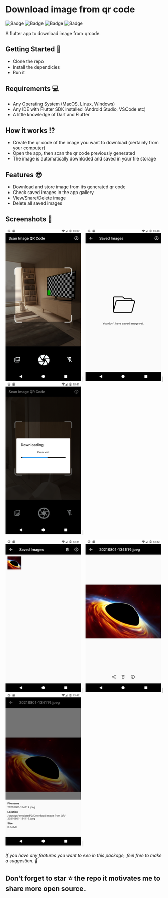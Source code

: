 # Download image from qr code 
![Badge](https://img.shields.io/badge/build-passing-success) ![Badge](https://img.shields.io/badge/license-MIT-green) ![Badge](https://img.shields.io/badge/dart-v2.13.1-blue) ![Badge](https://img.shields.io/badge/flutter-v2.1.1-blue)

A flutter app to download image from qrcode.

## Getting Started :rocket:

- Clone the repo
- Install the dependicies
- Run it

## Requirements :computer:

- Any Operating System (MacOS, Linux, Windows)
- Any IDE with Flutter SDK installed (Android Studio, VSCode etc)
- A little knowledge of Dart and Flutter

## How it works :interrobang:

- Create the qr code of the image you want to download (certainly from your computer)
- Open the app, then scan the qr code previously generated
- The image is automatically downloded and saved in your file storage

## Features :sunglasses:

- Download and store image from its generated qr code
- Check saved images in the app gallery
- View/Share/Delete image
- Delete all saved images

## Screenshots 📸

<p float="left;padding=10px">
  <img src="/screenshots/scan_screen.png" width="240" height="480"> |
  <img src="/screenshots/empty_gallery.png" width="240" height="480"> | 
  <img src="/screenshots/downloading.png" width="240" height="480">  |
</p>
<p float="left;padding=10px">
  <img src="/screenshots/gallery.png" width="240" height="480"> |
  <img src="/screenshots/view_saved_image.png" width="240" height="480"> |
  <img src="/screenshots/saved_image_details.png" width="240" height="480"> |
</p>
                                                                          
###### If you have any features you want to see in this package, feel free to make a suggestion. 🎉

## Don't forget to star ⭐ the repo it motivates me to share more open source.


